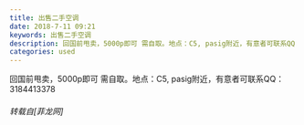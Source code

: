 ```yaml
---
title: 出售二手空调
date: 2018-7-11 09:21
keywords: 出售二手空调
description: 回国前甩卖，5000p即可 需自取。地点：C5, pasig附近，有意者可联系QQ：3184413378
categories: used
---
```

<td class="t_f" id="postmessage_1500460">

回国前甩卖，5000p即可 需自取。地点：C5, pasig附近，有意者可联系QQ：3184413378</td>
###### 转载自[菲龙网]